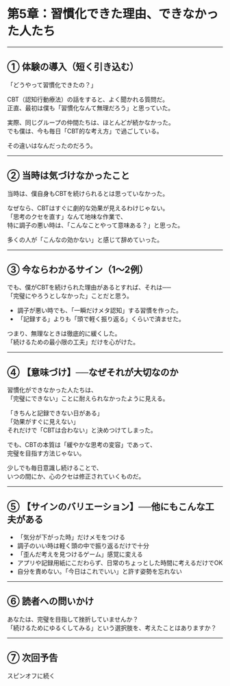# 第5章：習慣化できた理由、できなかった人たち

---

## ① 体験の導入（短く引き込む）

「どうやって習慣化できたの？」

CBT（認知行動療法）の話をすると、よく聞かれる質問だ。  
正直、最初は僕も「習慣化なんて無理だろう」と思っていた。

実際、同じグループの仲間たちは、ほとんどが続かなかった。  
でも僕は、今も毎日「CBT的な考え方」で過ごしている。

その違いはなんだったのだろう。

---

## ② 当時は気づけなかったこと

当時は、僕自身もCBTを続けられるとは思っていなかった。

なぜなら、CBTはすぐに劇的な効果が見えるわけじゃない。  
「思考のクセを直す」なんて地味な作業で、  
特に調子の悪い時は、「こんなことやって意味ある？」と思った。

多くの人が「こんなの効かない」と感じて辞めていった。

---

## ③ 今ならわかるサイン（1〜2例）

でも、僕がCBTを続けられた理由があるとすれば、それは──  
「完璧にやろうとしなかった」ことだと思う。

- 調子が悪い時でも、「一瞬だけメタ認知」する習慣を作った。
- 「記録する」よりも「頭で軽く振り返る」くらいで済ませた。

つまり、無理なときは徹底的に緩くした。  
「続けるための最小限の工夫」だけを心がけた。

---

## ④ 【意味づけ】──なぜそれが大切なのか

習慣化ができなかった人たちは、  
「完璧にできない」ことに耐えられなかったように見える。

「きちんと記録できない日がある」  
「効果がすぐに見えない」  
それだけで「CBTは合わない」と決めつけてしまった。

でも、CBTの本質は「緩やかな思考の変容」であって、  
完璧を目指す方法じゃない。

少しでも毎日意識し続けることで、  
いつの間にか、心のクセは修正されていくものだ。

---

## ⑤ 【サインのバリエーション】──他にもこんな工夫がある

- 「気分が下がった時」だけメモをつける
- 調子のいい時は軽く頭の中で振り返るだけで十分
- 「歪んだ考えを見つけるゲーム」感覚に変える
- アプリや記録用紙にこだわらず、日常のちょっとした時間に考えるだけでOK
- 自分を責めない。「今日はこれでいい」と許す姿勢を忘れない

---

## ⑥ 読者への問いかけ

あなたは、完璧を目指して挫折していませんか？  
「続けるためにゆるくしてみる」という選択肢を、考えたことはありますか？

---

## ⑦ 次回予告

スピンオフに続く
